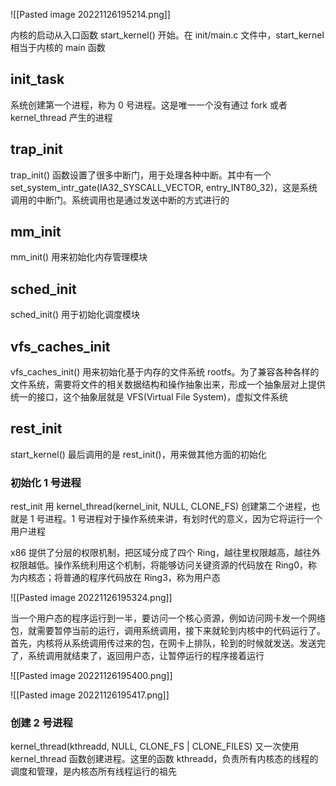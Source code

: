 ![[Pasted image 20221126195214.png]]

内核的启动从入口函数 start_kernel() 开始。在 init/main.c 文件中，start_kernel 相当于内核的 main 函数

## init_task

系统创建第一个进程，称为 0 号进程。这是唯一一个没有通过 fork 或者 kernel_thread 产生的进程

## trap_init

trap_init() 函数设置了很多中断门，用于处理各种中断。其中有一个 set_system_intr_gate(IA32_SYSCALL_VECTOR, entry_INT80_32)，这是系统调用的中断门。系统调用也是通过发送中断的方式进行的

## mm_init

mm_init() 用来初始化内存管理模块

## sched_init

sched_init() 用于初始化调度模块

## vfs_caches_init

vfs_caches_init() 用来初始化基于内存的文件系统 rootfs。为了兼容各种各样的文件系统，需要将文件的相关数据结构和操作抽象出来，形成一个抽象层对上提供统一的接口，这个抽象层就是 VFS(Virtual File System)，虚拟文件系统

## rest_init

start_kernel() 最后调用的是 rest_init()，用来做其他方面的初始化

### 初始化 1 号进程

rest_init 用 kernel_thread(kernel_init, NULL, CLONE_FS) 创建第二个进程，也就是 1 号进程。1 号进程对于操作系统来讲，有划时代的意义，因为它将运行一个用户进程

x86 提供了分层的权限机制，把区域分成了四个 Ring，越往里权限越高，越往外权限越低。操作系统利用这个机制，将能够访问关键资源的代码放在 Ring0，称为内核态；将普通的程序代码放在 Ring3，称为用户态

![[Pasted image 20221126195324.png]]

当一个用户态的程序运行到一半，要访问一个核心资源，例如访问网卡发一个网络包，就需要暂停当前的运行，调用系统调用，接下来就轮到内核中的代码运行了。首先，内核将从系统调用传过来的包，在网卡上排队，轮到的时候就发送。发送完了，系统调用就结束了，返回用户态，让暂停运行的程序接着运行

![[Pasted image 20221126195400.png]]

![[Pasted image 20221126195417.png]]

### 创建 2 号进程

kernel_thread(kthreadd, NULL, CLONE_FS | CLONE_FILES) 又一次使用 kernel_thread 函数创建进程。这里的函数 kthreadd，负责所有内核态的线程的调度和管理，是内核态所有线程运行的祖先